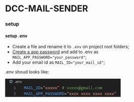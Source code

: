 # DCC-MAIL-SENDER

### setup

#### setup .env
- Create a file and rename it to `.env` on project root folders;
- <a href='https://myaccount.google.com/apppasswords'>Create a app password</a> and add to .env as `MAIL_APP_PASSWORD="your_password"`;
- Add your email id as `MAIL_ID="your_mail_id"`;

.env shoud looks like:

![alt text](media/dot_env_example.png)
